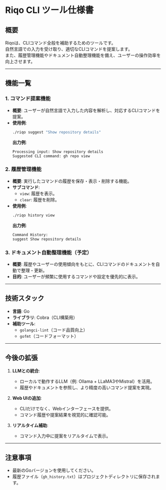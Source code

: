 # Riqo CLI ツール仕様書

## 概要
Riqoは、CLIコマンド全般を補助するためのツールです。  
自然言語での入力を受け取り、適切なCLIコマンドを提案します。  
また、履歴管理機能やドキュメント自動整理機能を備え、ユーザーの操作効率を向上させます。

---

## 機能一覧

### 1. コマンド提案機能
- **概要**: ユーザーが自然言語で入力した内容を解析し、対応するCLIコマンドを提案。
- **使用例**:
  ```bash
  ./riqo suggest "Show repository details"
  ```
  **出力例**:
  ```
  Processing input: Show repository details
  Suggested CLI command: gh repo view
  ```

### 2. 履歴管理機能
- **概要**: 実行したコマンドの履歴を保存・表示・削除する機能。
- **サブコマンド**:
  - `view`: 履歴を表示。
  - `clear`: 履歴を削除。
- **使用例**:
  ```bash
  ./riqo history view
  ```
  **出力例**:
  ```
  Command History:
  suggest Show repository details
  ```

### 3. ドキュメント自動整理機能（予定）
- **概要**: 履歴やユーザーの使用傾向をもとに、CLIコマンドのドキュメントを自動で整理・更新。
- **目的**: ユーザーが頻繁に使用するコマンドや設定を優先的に表示。

---

## 技術スタック
- **言語**: Go
- **ライブラリ**: Cobra（CLI構築用）
- **補助ツール**:
  - `golangci-lint`（コード品質向上）
  - `gofmt`（コードフォーマット）

---

## 今後の拡張
1. **LLMとの統合**:
   - ローカルで動作するLLM（例: Ollama + LLaMA3やMistral）を活用。
   - 履歴やドキュメントを参照し、より精度の高いコマンド提案を実現。

2. **Web UIの追加**:
   - CLIだけでなく、Webインターフェースを提供。
   - コマンド履歴や提案結果を視覚的に確認可能。

3. **リアルタイム補助**:
   - コマンド入力中に提案をリアルタイムで表示。

---

## 注意事項
- 最新のGoバージョンを使用してください。
- 履歴ファイル（`gh_history.txt`）はプロジェクトディレクトリに保存されます。
